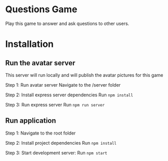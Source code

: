 # Questions Game

Play this game to answer and ask questions to other users.

# Installation

## Run the avatar server

This server will run locally and will publish the avatar pictures for this game

Step 1: Run avatar server
Navigate to the /server folder

Step 2: Install express server dependencies
Run ```npm install```

Step 3: Run express server
Run ```npm run server```

## Run application

Step 1: Navigate to the root folder

Step 2: Install project dependencies
Run ```npm install```

Step 3: Start development server:
Run ```npm start```
